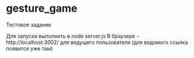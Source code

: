 # gesture_game
Тестовое задание

Для запуска выполнить в node server.js
В браузере - http://localhost:3002/ для ведущего пользователя (для ведомого ссылка появится уже там)
